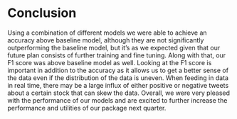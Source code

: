 # Conclusion

Using a combination of different models we were able to achieve an accuracy above baseline model, although they are not significantly outperforming the baseline model, but it’s as we expected given that our future plan consists of further training and fine tuning. Along with that, our F1 score was above baseline model as well. Looking at the F1 score is important in addition to the accuracy as it allows us to get a better sense of the data even if the distribution of the data is uneven. When feeding in data in real time, there may be a large influx of either positive or negative tweets about a certain stock that can skew the data. Overall, we were very pleased with the performance of our models and are excited to further increase the performance and utilities of our package next quarter.

